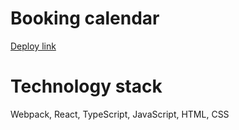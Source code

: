 # Booking calendar

<a href="https://leshkevichds.github.io/booking-calendar/">Deploy link</a>

# Technology stack

Webpack, React, TypeScript, JavaScript, HTML, CSS
